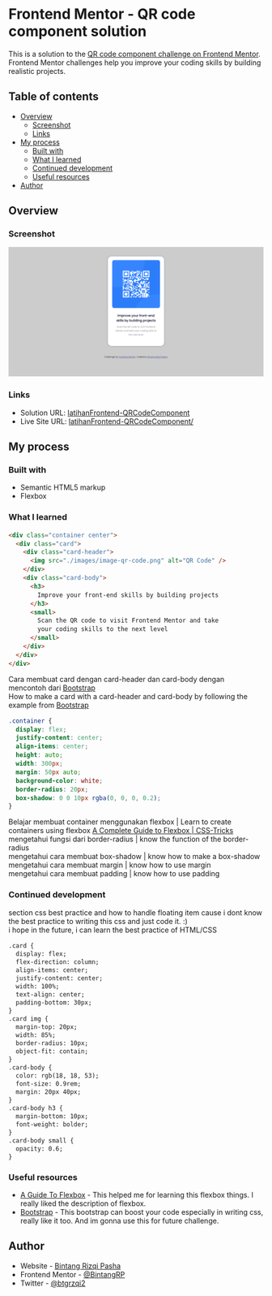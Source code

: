 # Frontend Mentor - QR code component solution

This is a solution to the [QR code component challenge on Frontend Mentor](https://www.frontendmentor.io/challenges/qr-code-component-iux_sIO_H). Frontend Mentor challenges help you improve your coding skills by building realistic projects. 

## Table of contents

- [Overview](#overview)
  - [Screenshot](#screenshot)
  - [Links](#links)
- [My process](#my-process)
  - [Built with](#built-with)
  - [What I learned](#what-i-learned)
  - [Continued development](#continued-development)
  - [Useful resources](#useful-resources)
- [Author](#author)

## Overview

### Screenshot

![Screenshot QR Code](https://github.com/BintangRP/latihanFrontend-QRCodeComponent/blob/main/FireShot%20Capture%20001%20-%20Frontend%20Mentor%20-%20QR%20code%20component%20-%20Bintang%20Rizqi%20Pasha%20-%20.png)

### Links

- Solution URL: [latihanFrontend-QRCodeComponent](https://github.com/BintangRP/latihanFrontend-QRCodeComponent)
- Live Site URL: [latihanFrontend-QRCodeComponent/](https://bintangrp.github.io/latihanFrontend-QRCodeComponent/)

## My process


### Built with

- Semantic HTML5 markup
- Flexbox



### What I learned

```html
<div class="container center">
  <div class="card">
    <div class="card-header">
      <img src="./images/image-qr-code.png" alt="QR Code" />
    </div>
    <div class="card-body">
      <h3>
        Improve your front-end skills by building projects
      </h3>
      <small>
        Scan the QR code to visit Frontend Mentor and take
        your coding skills to the next level
      </small>
    </div>
  </div>
</div>
```
Cara membuat card dengan card-header dan card-body dengan mencontoh dari [Bootstrap](https://getbootstrap.com/docs/5.2/components/card/)
<br> How to make a card with a card-header and card-body by following the example from [Bootstrap](https://getbootstrap.com/docs/5.2/components/card/)

```css
.container {
  display: flex;
  justify-content: center;
  align-items: center;
  height: auto;
  width: 300px;
  margin: 50px auto;
  background-color: white;
  border-radius: 20px;
  box-shadow: 0 0 10px rgba(0, 0, 0, 0.2);
}
```
Belajar membuat container menggunakan flexbox | Learn to create containers using flexbox 
[A Complete Guide to Flexbox | CSS-Tricks](https://css-tricks.com/snippets/css/a-guide-to-flexbox/)<br>
mengetahui fungsi dari border-radius | know the function of the border-radius
<br>
mengetahui cara membuat box-shadow | know how to make a box-shadow
<br>
mengetahui cara membuat margin | know how to use margin
<br>
mengetahui cara membuat padding | know how to use padding
<br>

### Continued development

section css best practice and how to handle floating item cause i dont know the best practice to writing this css and just code it. :)
<br>
i hope in the future, i can learn the best practice of HTML/CSS
```
.card {
  display: flex;
  flex-direction: column;
  align-items: center;
  justify-content: center;
  width: 100%;
  text-align: center;
  padding-bottom: 30px;
}
.card img {
  margin-top: 20px;
  width: 85%;
  border-radius: 10px;
  object-fit: contain;
}
.card-body {
  color: rgb(18, 18, 53);
  font-size: 0.9rem;
  margin: 20px 40px;
}
.card-body h3 {
  margin-bottom: 10px;
  font-weight: bolder;
}
.card-body small {
  opacity: 0.6;
}
```

### Useful resources

- [A Guide To Flexbox](https://css-tricks.com/snippets/css/a-guide-to-flexbox/) - This helped me for learning this flexbox things. I really liked the description of flexbox.
- [Bootstrap](https://getbootstrap.com/docs/5.2/getting-started/introduction/) - This bootstrap can boost your code especially in writing css, really like it too. And im gonna use this for future challenge.

## Author

- Website - [Bintang Rizqi Pasha](https://bintangrp.github.io/)
- Frontend Mentor - [@BintangRP](https://www.frontendmentor.io/profile/BintangRP)
- Twitter - [@btgrzqi2](https://www.twitter.com/btgrzqi2)
